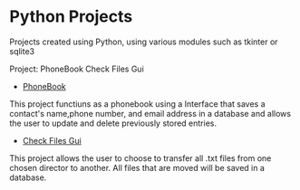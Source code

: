 # Python Projects
 Projects created using Python, using various modules such as tkinter or sqlite3

Project:
PhoneBook
Check Files Gui

* [PhoneBook](https://github.com/beatydaniel/Python-Projects/tree/main/Phonebook_Project)

This project functiuns as a phonebook using a Interface that saves a contact's name,phone number, and email address in a database and allows the user to update and delete previously stored entries.

* [Check Files Gui](https://github.com/beatydaniel/Python-Projects/tree/main/File%20Transfer)

This project allows the user to choose to transfer all .txt files from one chosen director to another.
All files that are moved will be saved in a database.


